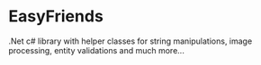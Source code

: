 # EasyFriends
.Net c# library with helper classes for string manipulations, image processing, entity validations and much more...
